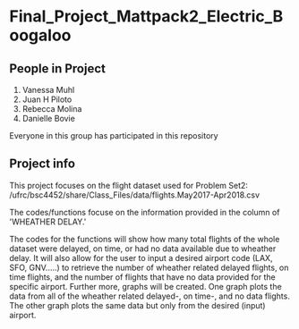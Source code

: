 # Final_Project_Mattpack2_Electric_Boogaloo


## People in Project

1. Vanessa Muhl
2. Juan H Piloto
3. Rebecca Molina
4. Danielle Bovie

Everyone in this group has participated in this repository

## Project info

This project focuses on the flight dataset used for Problem Set2: /ufrc/bsc4452/share/Class_Files/data/flights.May2017-Apr2018.csv

The codes/functions focuse on the information provided in the column of 'WHEATHER DELAY.'

The codes for the functions will show how many total flights of the whole dataset were delayed, on time, or had no data available due to wheather delay. It will also allow for the user to input a desired airport code (LAX, SFO, GNV.....) to retrieve the number of wheather related delayed flights, on time flights, and the number of flights that have no data provided for the specific airport. 
Further more, graphs will be created. One graph plots the data from all of the wheather related delayed-, on time-, and no data flights. The other graph plots the same data but only from the desired (input) airport.   

